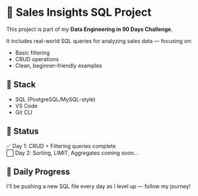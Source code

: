 # 🧠 Sales Insights SQL Project

This project is part of my **Data Engineering in 90 Days Challenge**.

It includes real-world SQL queries for analyzing sales data — focusing on:
- Basic filtering
- CRUD operations
- Clean, beginner-friendly examples

## 🔧 Stack
- SQL (PostgreSQL/MySQL-style)
- VS Code
- Git CLI

## 🚀 Status
✅ Day 1: CRUD + Filtering queries complete  
⬜ Day 2: Sorting, LIMIT, Aggregates coming soon...

## 📅 Daily Progress
I'll be pushing a new SQL file every day as I level up — follow my journey!
